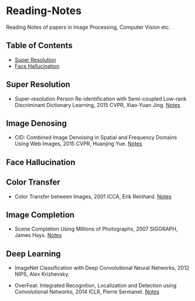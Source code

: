# Reading-Notes
Reading Notes of papers in Image Processing, Computer Vision etc.

## Table of Contents

 - [Super Resolution](#super-resolution)
 - [Face Hallucination](#face-hallucination)

## Super Resolution

* Super-resolution Person Re-identification with Semi-coupled Low-rank Discriminant Dictionary Learning, 2015 CVPR, Xiao-Yuan Jing. [Notes](Notes/2015-CVPR-super.md)

## Image Denosing

* CID: Combined Image Denoising in Spatial and Frequency Domains Using Web Images, 2015 CVPR, Huanjing Yue. [Notes](Notes/2014-CVPR-cid.md)

## Face Hallucination

## Color Transfer

* Color Transfer between Images, 2001 ICCA, Erik Reinhard. [Notes](Notes/2001-ICCA-color.md)

## Image Completion

* Scene Completion Using Millions of Photographs, 2007 SIGGRAPH, James Hays. [Notes](Notes/2007-SIG-scene.md)

## Deep Learning

* ImageNet Classification with Deep Convolutional Neural Networks, 2012 NIPS, Alex Krizhevsky.

* OverFeat: Integrated Recognition, Localization and Detection using Convolutional Networks, 2014 ICLR, Pierre Sermanet. [Notes](Notes/2014-ICLR-overfeat.md)